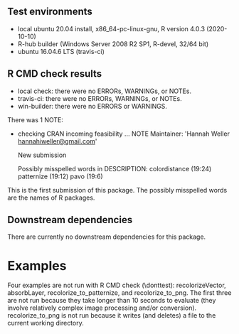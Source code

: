 ## Test environments

* local ubuntu 20.04 install, x86_64-pc-linux-gnu, R version 4.0.3 (2020-10-10)
* R-hub builder (Windows Server 2008 R2 SP1, R-devel, 32/64 bit)
* ubuntu 16.04.6 LTS (travis-ci)

## R CMD check results

* local check: there were no ERRORs, WARNINGs, or NOTEs.
* travis-ci: there were no ERRORs, WARNINGs, or NOTEs.
* win-builder: there were no ERRORS or WARNINGS.

There was 1 NOTE:

* checking CRAN incoming feasibility ... NOTE
  Maintainer: 'Hannah Weller <hannahiweller@gmail.com>'

  New submission

  Possibly misspelled words in DESCRIPTION:
    colordistance (19:24)
    patternize (19:12)
    pavo (19:6)

This is the first submission of this package. The possibly misspelled words are the names of R packages.


## Downstream dependencies

There are currently no downstream dependencies for this package.

# Examples

Four examples are not run with R CMD check (\donttest): recolorizeVector, absorbLayer, recolorize_to_patternize, and recolorize_to_png. The first three are not run because they take longer than 10 seconds to evaluate (they involve relatively complex image processing and/or conversion). recolorize_to_png is not run because it writes (and deletes) a file to the current working directory.
